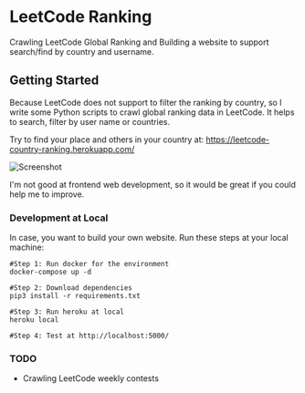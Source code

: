 # LeetCode Ranking
Crawling LeetCode Global Ranking and Building a website to support search/find by country and username.

## Getting Started
Because LeetCode does not support to filter the ranking by country, so I write some Python scripts to crawl global ranking data in LeetCode. It helps to search, filter by user name or countries.

Try to find your place and others in your country at: https://leetcode-country-ranking.herokuapp.com/

![Screenshot](https://i.ibb.co/RBd6z6x/Screen-Shot-2019-07-14-at-22-29-29.png)

I'm not good at frontend web development, so it would be great if you could help me to improve.

### Development at Local
In case, you want to build your own website. Run these steps at your local machine:
```
#Step 1: Run docker for the environment
docker-compose up -d

#Step 2: Download dependencies
pip3 install -r requirements.txt

#Step 3: Run heroku at local
heroku local

#Step 4: Test at http://localhost:5000/
```
### TODO
- Crawling LeetCode weekly contests
